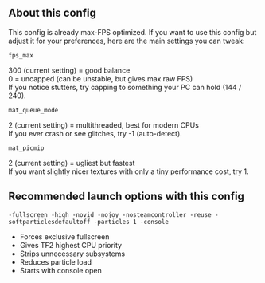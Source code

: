 ## About this config

This config is already max-FPS optimized. If you want to use this config but adjust it for your preferences, here are the main settings you can tweak:

```
fps_max
```

300 (current setting) = good balance<br>
0 = uncapped (can be unstable, but gives max raw FPS)<br>
If you notice stutters, try capping to something your PC can hold (144 / 240).<br>

```
mat_queue_mode
```

2 (current setting) = multithreaded, best for modern CPUs<br>
If you ever crash or see glitches, try -1 (auto-detect).<br>

```
mat_picmip
```

2 (current setting) = ugliest but fastest<br>
If you want slightly nicer textures with only a tiny performance cost, try 1.<br>

## Recommended launch options with this config

```
-fullscreen -high -novid -nojoy -nosteamcontroller -reuse -softparticlesdefaultoff -particles 1 -console
```

- Forces exclusive fullscreen
- Gives TF2 highest CPU priority
- Strips unnecessary subsystems
- Reduces particle load
- Starts with console open
